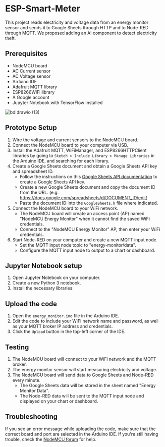 # ESP-Smart-Meter

This project reads electricity and voltage data from an energy monitor sensor and sends it to Google Sheets through HTTP and to Node-RED through MQTT. We proposed adding an AI component to detect electricity theft.

## Prerequisites

- NodeMCU board
- AC Current sensor
- AC Voltage sensor
- Arduino IDE
- Adafruit MQTT library
- ESP8266WiFi library
- A Google account
- Jupyter Notebook with TensorFlow installed


![bd drawio (13)](https://user-images.githubusercontent.com/86083079/229686175-e321b83f-72dc-4abb-8789-0545452ef467.png)


## Prototype Setup

1. Wire the voltage and current sensors to the NodeMCU board.
2. Connect the NodeMCU board to your computer via USB.
3. Install the Adafruit MQTT, WiFiManager, and ESP8266HTTPClient libraries by going to `Sketch > Include Library > Manage Libraries` in the Arduino IDE, and searching for each library.
4. Create a Google Sheets document and obtain a Google Sheets API key and spreadsheet ID. 
   - Follow the instructions on this [Google Sheets API documentation](https://developers.google.com/sheets/api/quickstart/python) to create a Google Sheets API key.
   - Create a new Google Sheets document and copy the document ID from the URL. (e.g. https://docs.google.com/spreadsheets/d/DOCUMENT_ID/edit)
   - Paste the document ID into the `GoogleSheets.h` file where indicated.
5. Connect the NodeMCU board to your WiFi network.
   - The NodeMCU board will create an access point (AP) named "NodeMCU Energy Monitor" when it cannot find the saved WiFi credentials.
   - Connect to the "NodeMCU Energy Monitor" AP, then enter your WiFi credentials.
6. Start Node-RED on your computer and create a new MQTT input node. 
   - Set the MQTT input node topic to "energy-monitor/data".
   - Configure the MQTT input node to output to a chart or dashboard.

## Jupyter Notebook setup

1. Open Jupyter Notebook on your computer.
2. Create a new Python 3 notebook.
3. Install the necessary libraries


## Upload the code

1. Open the `energy_monitor.ino` file in the Arduino IDE.
2. Edit the code to include your WiFi network name and password, as well as your MQTT broker IP address and credentials.
3. Click the `Upload` button in the top-left corner of the IDE.

## Testing

1. The NodeMCU board will connect to your WiFi network and the MQTT broker.
2. The energy monitor sensor will start measuring electricity and voltage.
3. The NodeMCU board will send data to Google Sheets and Node-RED every minute.
   - The Google Sheets data will be stored in the sheet named "Energy Monitor Data".
   - The Node-RED data will be sent to the MQTT input node and displayed on your chart or dashboard.

## Troubleshooting

If you see an error message while uploading the code, make sure that the correct board and port are selected in the Arduino IDE. If you're still having trouble, check the [NodeMCU forum](https://www.esp8266.com/viewforum.php?f=13) for help.
